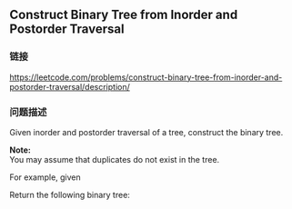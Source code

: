 ## Construct Binary Tree from Inorder and Postorder Traversal  
### 链接  
https://leetcode.com/problems/construct-binary-tree-from-inorder-and-postorder-traversal/description/  
### 问题描述
Given inorder and postorder traversal of a tree, construct the binary tree.

**Note:**<br />
You may assume that duplicates do not exist in the tree.

For example, given

Return the following binary tree:
